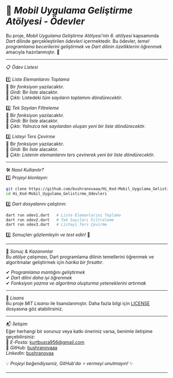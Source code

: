 # 📌 *Mobil Uygulama Geliştirme Atölyesi - Ödevler*  

Bu proje, *Mobil Uygulama Geliştirme Atölyesi'nin 6. atölyesi* kapsamında *Dart* dilinde gerçekleştirilen *ödevleri* içermektedir. Bu ödevler, *temel programlama becerilerini geliştirmek* ve *Dart dilinin özelliklerini öğrenmek* amacıyla hazırlanmıştır. 🚀  

---

📋 *Ödev Listesi*  

1️⃣ *Liste Elemanlarını Toplama*  
🔹 Bir *fonksiyon* yazılacaktır.  
🔹 *Girdi:* Bir *liste* alacaktır.  
🔹 *Çıktı:* Listedeki *tüm sayıların toplamını döndürecektir*.  

2️⃣ *Tek Sayıları Filtreleme*  
🔹 Bir *fonksiyon* yazılacaktır.  
🔹 *Girdi:* Bir *liste* alacaktır.  
🔹 *Çıktı:* *Yalnızca tek sayılardan oluşan yeni bir liste döndürecektir*.  

3️⃣ *Listeyi Ters Çevirme*  
🔹 Bir *fonksiyon* yazılacaktır.  
🔹 *Girdi:* Bir *liste* alacaktır.  
🔹 *Çıktı:* *Listenin elemanlarını ters çevirerek yeni bir liste döndürecektir*.  

---

🛠 *Nasıl Kullanılır?*  
1️⃣ *Projeyi klonlayın:*  
```bash
git clone https://github.com/bushranovaaa/Hi_Kod-Mobil_Uygulama_Gelistirme_Odevleri.git
cd Hi_Kod-Mobil_Uygulama_Gelistirme_Odevleri
```

2️⃣ *Dart dosyalarını çalıştırın:*
```bash
dart run odev1.dart   # Liste Elemanlarını Toplama
dart run odev2.dart   # Tek Sayıları Filtreleme
dart run odev3.dart   # Listeyi Ters Çevirme
```

3️⃣ *Sonuçları gözlemleyin ve test edin!* 🎯  

---

🎯 *Sonuç & Kazanımlar*  
Bu *atölye çalışması*, Dart programlama dilinin temellerini öğrenmek ve algoritmalar geliştirmek için *harika bir fırsattır*.  

✔ *Programlama mantığını geliştirmek*  
✔ *Dart dilini daha iyi öğrenmek*  
✔ *Fonksiyon yazma ve algoritma oluşturma yeteneklerini artırmak*  

---

📜 *Lisans*  
Bu proje *MIT Lisansı* ile lisanslanmıştır. Daha fazla bilgi için [LICENSE](./LICENSE) dosyasına göz atabilirsiniz.  

---

📬 *İletişim*  
Eğer herhangi bir sorunuz veya katkı öneriniz varsa, benimle iletişime geçebilirsiniz:  
📩 *E-Posta:* [kurtbusra956@gmail.com](mailto:kurtbusra956@gmail.com)  
🔗 *GitHub:* [bushranovaaa](https://github.com/bushranovaaa)  
*Linkedln:* [bushranovaa](https://tr.linkedin.com/in/bushranovaaa)

💡 *Projeyi beğendiyseniz, GitHub'da ⭐ vermeyi unutmayın!* ✨  

---
